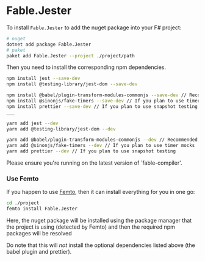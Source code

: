 # Fable.Jester

To install `Fable.Jester` to add the nuget 
package into your F# project:

```bash
# nuget
dotnet add package Fable.Jester
# paket
paket add Fable.Jester --project ./project/path
```
Then you need to install the corresponding npm dependencies.
```bash
npm install jest --save-dev
npm install @testing-library/jest-dom --save-dev

npm install @babel/plugin-transform-modules-commonjs --save-dev // Recommended, but not necessary
npm install @sinonjs/fake-timers --save-dev // If you plan to use timer mocks
npm install prettier --save-dev // If you plan to use snapshot testing
___

yarn add jest --dev
yarn add @testing-library/jest-dom --dev

yarn add @babel/plugin-transform-modules-commonjs --dev // Recommended, but not necessary
yarn add @sinonjs/fake-timers --dev // If you plan to use timer mocks
yarn add prettier --dev // If you plan to use snapshot testing
```

Please ensure you're running on the latest version of `fable-compiler'.

### Use Femto

If you happen to use [Femto], then it can 
install everything for you in one go:

```bash
cd ./project
femto install Fable.Jester
```
Here, the nuget package will be installed 
using the package manager that the project 
is using (detected by Femto) and then the 
required npm packages will be resolved

Do note that this will *not* install the 
optional dependencies listed above (the 
babel plugin and prettier).

[Femto]: https://github.com/Zaid-Ajaj/Femto

